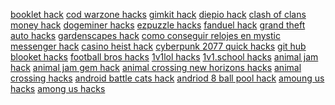 <a href="https://datastudio.google.com/reporting/6efbdd84-704a-43a2-9abc-4218890db67c?s=booklet-hack">booklet hack</a>
<a href="https://datastudio.google.com/reporting/705a2eaa-3dc4-4d3b-b2c3-b1ce23bd80ff?s=cod-warzone-hacks">cod warzone hacks</a>
<a href="https://datastudio.google.com/reporting/70b63e2e-a08e-45e8-970a-26fb6c5bc7e5?s=gimkit-hack">gimkit hack</a>
<a href="https://datastudio.google.com/reporting/71a3128e-16e7-4bb3-b049-5920833559f7?s=diepio-hack">diepio hack</a>
<a href="https://datastudio.google.com/reporting/720de98c-8184-46ad-b274-48c18f0cc2b3?s=clash-of-clans-money-hack">clash of clans money hack</a>
<a href="https://datastudio.google.com/reporting/fd4599ee-5e40-459b-9aad-21e46e1cd4e5?s=dogeminer-hacks">dogeminer hacks</a>
<a href="https://datastudio.google.com/reporting/fdc1c6ad-99a5-433b-89c7-ab02e30f43e8?s=ezpuzzle-hacks">ezpuzzle hacks</a>
<a href="https://datastudio.google.com/reporting/b5052664-63f1-4542-91e1-b0b8c7371109?s=fanduel-hack">fanduel hack</a>
<a href="https://datastudio.google.com/reporting/b53fc0b4-009f-43bf-a017-6e81ad5acfd7?s=grand-theft-auto-hacks">grand theft auto hacks</a>
<a href="https://datastudio.google.com/reporting/b609d24d-81f3-462b-96e9-c7676a1f86be?s=gardenscapes-hack">gardenscapes hack</a>
<a href="https://datastudio.google.com/reporting/b6c7c24b-8121-43db-a89b-42c233428a87?s=como-conseguir-relojes-en-mystic-messenger-hack">como conseguir relojes en mystic messenger hack</a>
<a href="https://datastudio.google.com/reporting/b6c88a56-2b9b-4406-b162-a9cbb0c6b12b?s=casino-heist-hack">casino heist hack</a>
<a href="https://datastudio.google.com/reporting/b786d892-1bd5-48dc-bd87-2e9453c37663?s=cyberpunk-2077-quick-hacks">cyberpunk 2077 quick hacks</a>
<a href="https://datastudio.google.com/reporting/b9560db3-c88e-4411-b25b-d492599329f6?s=git-hub-blooket-hacks">git hub blooket hacks</a>
<a href="https://datastudio.google.com/reporting/bbdeee96-e013-40e3-88cd-3b4c6c47670e?s=football-bros-hacks">football bros hacks</a>
<a href="https://datastudio.google.com/reporting/c6439f31-74af-48c8-9aaa-886ffdecb6fe?s=1v1lol-hacks">1v1lol hacks</a>
<a href="https://datastudio.google.com/reporting/0484de06-2acf-44bd-ad12-05efc9f2b360?s=1v1-school-hacks">1v1.school hacks</a>
<a href="https://datastudio.google.com/reporting/444d02fc-7c3e-4c5b-9463-dc52742de000?s=animal-jam-hack">animal jam hack</a>
<a href="https://datastudio.google.com/reporting/41e4cf75-a9c8-4435-b0ff-86f8d8d075c2?s=animal-jam-gem-hack">animal jam gem hack</a>
<a href="https://datastudio.google.com/reporting/d7fce74a-1e67-4d44-95b9-5861847b56a4?s=animal-crossing-new-horizons-hacks">animal crossing new horizons hacks</a>
<a href="https://datastudio.google.com/reporting/136ef12c-1789-448a-a1a6-39a4504e1ede?s=animal-crossing-hacks">animal crossing hacks</a>
<a href="https://datastudio.google.com/reporting/6001a146-fa27-4046-9507-3b81921262e9?s=android-battle-cats-hack">android battle cats hack</a>
<a href="https://datastudio.google.com/reporting/2eb200c6-5b6d-4198-a693-784334bae0c9?s=andriod-8-ball-pool-hack">andriod 8 ball pool hack</a>
<a href="https://datastudio.google.com/reporting/45f1cd7a-e8b2-4f92-bfa7-a41c633d02d1?s=amoung-us-hacks">amoung us hacks</a>
<a href="https://datastudio.google.com/reporting/f0c63479-9fe1-4d67-a8fe-db115f4b7c30?s=among-us-hacks">among us hacks</a>
